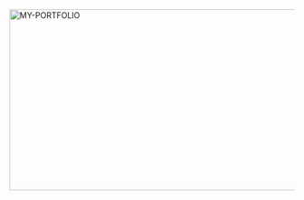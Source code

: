 <img src="https://socialify.git.ci/Asanda001019/MY-PORTFOLIO/image?language=1&owner=1&name=1&stargazers=1&theme=Light" alt="MY-PORTFOLIO" width="640" height="320" />
